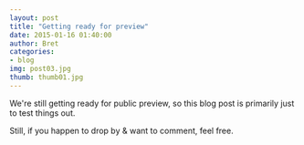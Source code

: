 ```yaml
---
layout: post
title: "Getting ready for preview"
date: 2015-01-16 01:40:00
author: Bret
categories:
- blog
img: post03.jpg
thumb: thumb01.jpg
---
```


We're still getting ready for public preview, so this blog post is primarily just to test things out.

Still, if you happen to drop by & want to comment, feel free.
